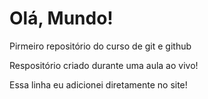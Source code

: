 # Olá, Mundo!
 Pirmeiro repositório do curso de git e github

Respositório criado durante uma aula ao vivo!

Essa linha eu adicionei diretamente no site!
